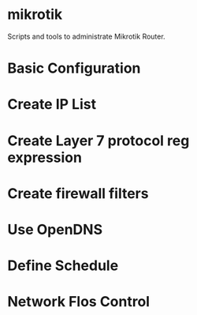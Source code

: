 # mikrotik
Scripts and tools to administrate Mikrotik Router.
# Basic Configuration
# Create IP List
# Create Layer 7 protocol reg expression
# Create firewall filters
# Use OpenDNS
# Define Schedule
# Network Flos Control
